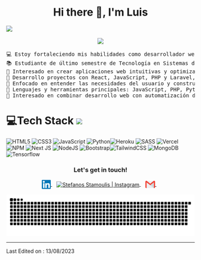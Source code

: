 <h1 align="center"> Hi there 👋, I'm Luis</h1>

<a target="_blank" href="https://www.stefanosst.gr"><img src="https://github.com/LuisUvE/LuisUvE/blob/main/luisuvegif.gif"/></a>

<p align="center">
	<a href="https://github.com/LuisUvE">
		<img src="https://readme-typing-svg.herokuapp.com?font=Fira+Code&pause=1000&center=true&width=435&lines=Web+Developer;React+%7C+PHP+%7C+Java+%7C++CSS+%7C+Swing;DL+%7C+AI+%7C+ML+Enthussiast;Always+developing+my+skills">
	</a>
</p>

<pre>
💻 Estoy fortaleciendo mis habilidades como desarrollador web full stack | Apasionado por la tecnología y la automatización
📚 Estudiante de último semestre de Tecnología en Sistemas de Información, próximo a graduarme como Tecnólogo
📝 Interesado en crear aplicaciones web intuitivas y optimizar procesos con automatización
🔭 Desarrollo proyectos con React, JavaScript, PHP y Laravel, además de integrar bases de datos relacionales
🌱 Enfocado en entender las necesidades del usuario y construir soluciones que faciliten su trabajo
🌟 Lenguajes y herramientas principales: JavaScript, PHP, Python, React, SQL, CSS, JAVA
🚩 Interesado en combinar desarrollo web con automatización de tareas y administración de infraestructura IT
</pre>

# 💻Tech Stack <img src = "https://media2.giphy.com/media/QssGEmpkyEOhBCb7e1/giphy.gif?cid=ecf05e47a0n3gi1bfqntqmob8g9aid1oyj2wr3ds3mg700bl&rid=giphy.gif" width = 32px>

![HTML5](https://img.shields.io/badge/html5-%23E34F26.svg?style=for-the-badge&logo=html5&logoColor=white) ![CSS3](https://img.shields.io/badge/css3-%231572B6.svg?style=for-the-badge&logo=css3&logoColor=white) ![JavaScript](https://img.shields.io/badge/javascript-%23323330.svg?style=for-the-badge&logo=javascript&logoColor=%23F7DF1E) ![Python](https://img.shields.io/badge/python-darkblue.svg?style=for-the-badge&logo=python&logoColor=white)![Heroku](https://img.shields.io/badge/heroku-%23430098.svg?style=for-the-badge&logo=heroku&logoColor=white)  ![SASS](https://img.shields.io/badge/sass-firebrick.svg?style=for-the-badge&logo=sass&logoColor=white)  ![Vercel](https://img.shields.io/badge/vercel-%23000000.svg?style=for-the-badge&logo=vercel&logoColor=white) ![NPM](https://img.shields.io/badge/NPM-6DA55F.svg?style=for-the-badge&logo=npm&logoColor=white) ![Next JS](https://img.shields.io/badge/Next-black?style=for-the-badge&logo=next.js&logoColor=white) ![NodeJS](https://img.shields.io/badge/node.js-6DA55F?style=for-the-badge&logo=node.js&logoColor=white)  ![Bootstrap](https://img.shields.io/badge/bootstrap-%23430098.svg?style=for-the-badge&logo=bootstrap&logoColor=white)![TailwindCSS](https://img.shields.io/badge/tailwindcss-%2338B2AC.svg?style=for-the-badge&logo=tailwind-css&logoColor=white) ![MongoDB](https://img.shields.io/badge/MongoDB-%234ea94b.svg?style=for-the-badge&logo=mongodb&logoColor=white) ![Tensorflow](https://img.shields.io/badge/tensorflow-orange.svg?style=for-the-badge&logo=tensorflow&logoColor=white)
 
<div align="center">
  <h3><b>Let's get in touch! </b></h3>
  </div>
<p align="center">
<a href="https://www.linkedin.com/in/luis-urrego/" target="_blank">
  <img align="center" alt="Stefanos Stamoulis | Linkedin" width="24px" src="https://github.com/SatYu26/SatYu26/blob/master/Assets/Linkedin.svg" />
</a> &nbsp;&nbsp;
<a href="https://www.instagram.com/steve.frontdev/" target="_blank">
  <img align="center" alt="Stefanos Stamoulis | Instagram" width="24px" src="https://www.instagram.com/floridajetsk1/profilecard/?igsh=djZmZzA4ZmNlaTIx" />
</a> &nbsp;&nbsp;
<a href="mailto:sstamoulis.wd@gmail.com" >
  <img align="center" alt="Stefanos Stamoulis | Gmail" width="26px" src="https://github.com/SatYu26/SatYu26/blob/master/Assets/Gmail.svg" />
</a> &nbsp;&nbsp;
<p>
<p align="center">
  <img src="https://github.com/StefanosSt/StefanosSt/blob/main/github-user-contribution.svg" alt="snake">
</p>

---

Last Edited on : 13/08/2023
